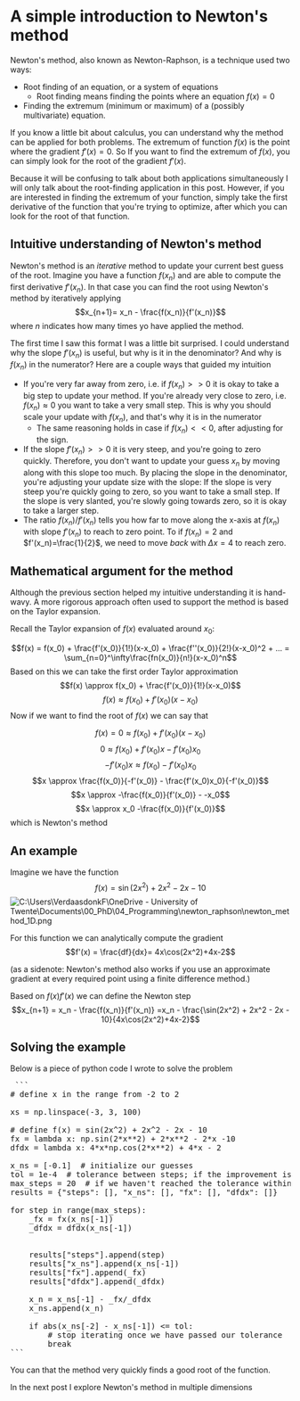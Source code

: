 # A simple introduction to Newton's method

Newton's method, also known as Newton-Raphson, is a technique used two ways:
- Root finding of an equation, or a system of equations
	- Root finding means finding the points where an equation $f(x) = 0$
- Finding the extremum (minimum or maximum) of a (possibly multivariate) equation.

If you know a little bit about calculus, you can understand why the method can be applied for both problems. The extremum of function $f(x)$ is the point where the gradient $f'(x) = 0$. So If you want to find the extremum of $f(x)$, you can simply look for the root of the gradient $f'(x)$.

Because it will be confusing to talk about both applications simultaneously I will only talk about the root-finding application in this post. However, if you are interested in finding the extremum of your function, simply take the first derivative of the function that you're trying to optimize, after which you can look for the root of that function. 

## Intuitive understanding of Newton's method 
Newton's method is an _iterative_ method to update your current best guess of the root.
Imagine you have a function $f(x_n)$ and are able to compute the first derivative $f'(x_n)$. In that case you can find the root using Newton's method by iteratively applying
$$x_{n+1}= x_n - \frac{f(x_n)}{f'(x_n)}$$
where $n$ indicates how many times yo have applied the method.

The first time I saw this format I was a little bit surprised. I could understand why the slope  $f'(x_n)$ is useful, but why is it in the denominator? And why is $f(x_n)$ in the numerator?
Here are a couple ways that guided my intuition
- If you're very far away from zero, i.e. if $f(x_n) >> 0$ it is okay to take a big step to update your method. If you're already very close to zero, i.e. $f(x_n) \approx 0$ you want to take a very small step. This is why you should scale your update with $f(x_n)$, and that's why it is in the numerator 
	- The same reasoning holds in case if $f(x_n) << 0$, after adjusting for the sign.
- If the slope $f'(x_n) >> 0$ it is very steep, and you're going to zero quickly. Therefore, you don't want to update your guess $x_n$ by moving along with this slope too much. By placing the slope in the denominator, you're adjusting your update size with the slope: If the slope is very steep you're quickly going to zero, so you want to take a small step. If the slope is very slanted, you're slowly going towards zero, so it is okay to take a larger step.
- The ratio $f(x_n)/f'(x_n)$ tells you how far to move along the x-axis at $f(x_n)$ with slope $f'(x_n)$ to reach to zero point. To if $f(x_n)=2$ and $f'(x_n)=\frac{1}{2}$, we need to move _back_ with $\Delta x=4$ to reach zero.

## Mathematical argument for the method
Although the previous section helped my intuitive understanding it is hand-wavy. A more rigorous approach often used to support the method is based on the Taylor expansion.

Recall the Taylor expansion of $f(x)$ evaluated around $x_0$:

$$f(x) = f(x_0) + \frac{f'(x_0)}{1!}(x-x_0) + \frac{f''(x_0)}{2!}(x-x_0)^2 + ... = \sum_{n=0}^\infty\frac{fn(x_0)}{n!}(x-x_0)^n$$
Based on this we can take the first order Taylor approximation
$$f(x) \approx f(x_0) + \frac{f'(x_0)}{1!}(x-x_0)$$
$$f(x) \approx f(x_0) + f'(x_0)(x-x_0)$$
Now if we want to find the root of $f(x)$ we can say that

$$f(x) = 0 \approx f(x_0) + f'(x_0)(x-x_0)$$
$$0 \approx f(x_0) + f'(x_0)x-f'(x_0)x_0$$
$$-f'(x_0)x \approx f(x_0) -f'(x_0)x_0$$
$$x \approx \frac{f(x_0)}{-f'(x_0)} - \frac{f'(x_0)x_0}{-f'(x_0)}$$
$$x \approx -\frac{f(x_0)}{f'(x_0)} - -x_0$$
$$x \approx x_0 -\frac{f(x_0)}{f'(x_0)}$$
which is Newton's method

## An example
Imagine we have the function
$$f(x)= \sin(2x^2) + 2x^2 - 2x - 10$$
![C:\Users\VerdaasdonkF\OneDrive - University of Twente\Documents\00_PhD\04_Programming\newton_raphson\newton_method_1D.png](file:///c%3A/Users/VerdaasdonkF/OneDrive%20-%20University%20of%20Twente/Documents/00_PhD/04_Programming/newton_raphson/newton_method_1D.png)

For this function we can analytically compute the gradient
$$f'(x) = \frac{df}{dx}= 4x\cos(2x^2)+4x-2$$

(as a sidenote: Newton's method also works if you use an approximate gradient at every required point using a finite difference method.)

Based on $f(x) f'(x)$ we can define the Newton step
$$x_{n+1} = x_n - \frac{f(x_n)}{f'(x_n)} =x_n - \frac{\sin(2x^2) + 2x^2 - 2x - 10}{4x\cos(2x^2)+4x-2}$$


## Solving the example
Below is a piece of python code I wrote to solve the problem

<pre> ```
# define x in the range from -2 to 2

xs = np.linspace(-3, 3, 100)

# define f(x) = sin(2x^2) + 2x^2 - 2x - 10
fx = lambda x: np.sin(2*x**2) + 2*x**2 - 2*x -10
dfdx = lambda x: 4*x*np.cos(2*x**2) + 4*x - 2

x_ns = [-0.1]  # initialize our guesses
tol = 1e-4  # tolerance between steps; if the improvement is less than this, we'll stop iterating
max_steps = 20  # if we haven't reached the tolerance within this many steps, we'll stop
results = {"steps": [], "x_ns": [], "fx": [], "dfdx": []}

for step in range(max_steps):
    _fx = fx(x_ns[-1])
    _dfdx = dfdx(x_ns[-1])


    results["steps"].append(step)
    results["x_ns"].append(x_ns[-1])
    results["fx"].append(_fx)
    results["dfdx"].append(_dfdx)

    x_n = x_ns[-1] - _fx/_dfdx
    x_ns.append(x_n)

    if abs(x_ns[-2] - x_ns[-1]) <= tol:
        # stop iterating once we have passed our tolerance
        break
``` </pre>


You can that the method very quickly finds a good root of the function.

In the next post I explore Newton's method in multiple dimensions